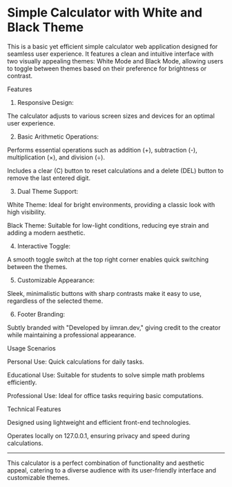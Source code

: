 # Simple Calculator with White and Black Theme

This is a basic yet efficient simple calculator web application designed for seamless user experience. It features a clean and intuitive interface with two visually appealing themes: White Mode and Black Mode, allowing users to toggle between themes based on their preference for brightness or contrast.

Features

1. Responsive Design:

The calculator adjusts to various screen sizes and devices for an optimal user experience.


2. Basic Arithmetic Operations:

Performs essential operations such as addition (+), subtraction (-), multiplication (×), and division (÷).

Includes a clear (C) button to reset calculations and a delete (DEL) button to remove the last entered digit.


3. Dual Theme Support:

White Theme: Ideal for bright environments, providing a classic look with high visibility.

Black Theme: Suitable for low-light conditions, reducing eye strain and adding a modern aesthetic.


4. Interactive Toggle:

A smooth toggle switch at the top right corner enables quick switching between the themes.


5. Customizable Appearance:

Sleek, minimalistic buttons with sharp contrasts make it easy to use, regardless of the selected theme.


6. Footer Branding:

Subtly branded with "Developed by iimran.dev," giving credit to the creator while maintaining a professional appearance.


Usage Scenarios

Personal Use: Quick calculations for daily tasks.

Educational Use: Suitable for students to solve simple math problems efficiently.

Professional Use: Ideal for office tasks requiring basic computations.


Technical Features

Designed using lightweight and efficient front-end technologies.

Operates locally on 127.0.0.1, ensuring privacy and speed during calculations.

---

This calculator is a perfect combination of functionality and aesthetic appeal, catering to a diverse audience with its user-friendly interface and customizable themes.
